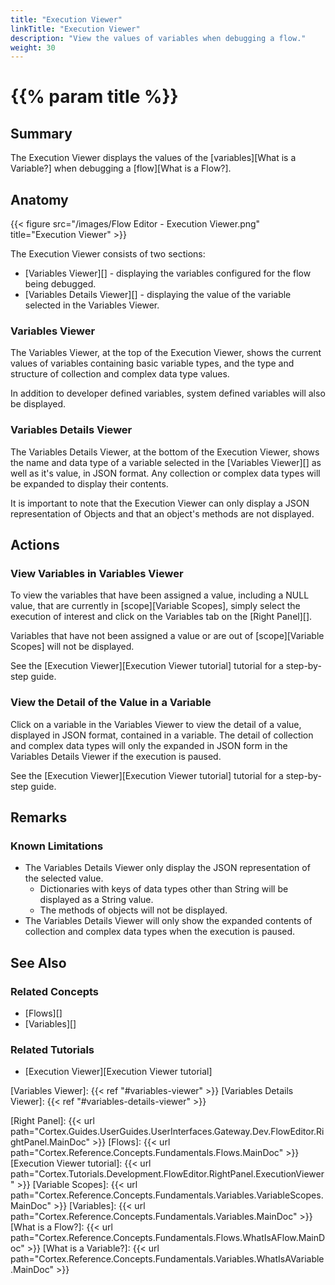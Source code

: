 ```yaml
---
title: "Execution Viewer"
linkTitle: "Execution Viewer"
description: "View the values of variables when debugging a flow."
weight: 30
---
```


# {{% param title %}}

## Summary

The Execution Viewer displays the values of the [variables][What is a Variable?] when debugging a [flow][What is a Flow?].

## Anatomy

{{< figure src="/images/Flow Editor - Execution Viewer.png" title="Execution Viewer" >}}

The Execution Viewer consists of two sections:

* [Variables Viewer][] - displaying the variables configured for the flow being debugged.
* [Variables Details Viewer][] - displaying the value of the variable selected in the Variables Viewer.

### Variables Viewer

The Variables Viewer, at the top of the Execution Viewer, shows the current values of variables containing basic variable types, and the type and structure of collection and complex data type values.

In addition to developer defined variables, system defined variables will also be displayed.

### Variables Details Viewer

The Variables Details Viewer, at the bottom of the Execution Viewer, shows the name and data type of a variable selected in the [Variables Viewer][] as well as it's value, in JSON format. Any collection or complex data types will be expanded to display their contents.

It is important to note that the Execution Viewer can only display a JSON representation of Objects and that an object's methods are not displayed.

## Actions

### View Variables in Variables Viewer

To view the variables that have been assigned a value, including a NULL value, that are currently in [scope][Variable Scopes], simply select the execution of interest and click on the Variables tab on the [Right Panel][].

Variables that have not been assigned a value or are out of [scope][Variable Scopes] will not be displayed.

See the [Execution Viewer][Execution Viewer tutorial] tutorial for a step-by-step guide.

### View the Detail of the Value in a Variable

Click on a variable in the Variables Viewer to view the detail of a value, displayed in JSON format, contained in a variable. The detail of collection and complex data types will only the expanded in JSON form in the Variables Details Viewer if the execution is paused.

See the [Execution Viewer][Execution Viewer tutorial] tutorial for a step-by-step guide.

## Remarks

### Known Limitations

* The Variables Details Viewer only display the JSON representation of the selected value.
  * Dictionaries with keys of data types other than String will be displayed as a String value.
  * The methods of objects will not be displayed.
* The Variables Details Viewer will only show the expanded contents of collection and complex data types when the execution is paused.

## See Also

### Related Concepts

* [Flows][]
* [Variables][]

### Related Tutorials

* [Execution Viewer][Execution Viewer tutorial]

[Variables Viewer]: {{< ref "#variables-viewer" >}}
[Variables Details Viewer]: {{< ref "#variables-details-viewer" >}}

[Right Panel]: {{< url path="Cortex.Guides.UserGuides.UserInterfaces.Gateway.Dev.FlowEditor.RightPanel.MainDoc" >}}
[Flows]: {{< url path="Cortex.Reference.Concepts.Fundamentals.Flows.MainDoc" >}}
[Execution Viewer tutorial]: {{< url path="Cortex.Tutorials.Development.FlowEditor.RightPanel.ExecutionViewer" >}}
[Variable Scopes]: {{< url path="Cortex.Reference.Concepts.Fundamentals.Variables.VariableScopes.MainDoc" >}}
[Variables]: {{< url path="Cortex.Reference.Concepts.Fundamentals.Variables.MainDoc" >}}
[What is a Flow?]: {{< url path="Cortex.Reference.Concepts.Fundamentals.Flows.WhatIsAFlow.MainDoc" >}}
[What is a Variable?]: {{< url path="Cortex.Reference.Concepts.Fundamentals.Variables.WhatIsAVariable.MainDoc" >}}
